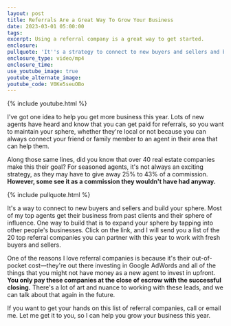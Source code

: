 ```yaml
---
layout: post
title: Referrals Are a Great Way To Grow Your Business
date: 2023-03-01 05:00:00
tags:
excerpt: Using a referral company is a great way to get started.
enclosure:
pullquote: 'It''s a strategy to connect to new buyers and sellers and build your sphere. '
enclosure_type: video/mp4
enclosure_time:
use_youtube_image: true
youtube_alternate_image:
youtube_code: V0Ke5seuOBo
---
```

{% include youtube.html %}

I've got one idea to help you get more business this year. Lots of new agents have heard and know that you can get paid for referrals, so you want to maintain your sphere, whether they're local or not because you can always connect your friend or family member to an agent in their area that can help them.

Along those same lines, did you know that over 40 real estate companies make this their goal? For seasoned agents, it's not always an exciting strategy, as they may have to give away 25% to 43% of a commission. **However, some see it as a commission they wouldn't have had anyway.**

{% include pullquote.html %}

It's a way to connect to new buyers and sellers and build your sphere. Most of my top agents get their business from past clients and their sphere of influence. One way to build that is to expand your sphere by tapping into other people's businesses. Click on the link, and I will send you a list of the 20 top referral companies you can partner with this year to work with fresh buyers and sellers.

One of the reasons I love referral companies is because it's their out-of-pocket cost—they're out there investing in Google AdWords and all of the things that you might not have money as a new agent to invest in upfront. **You only pay these companies at the close of escrow with the successful closing.** There's a lot of art and nuance to working with these leads, and we can talk about that again in the future.

If you want to get your hands on this list of referral companies, call or email me. Let me get it to you, so I can help you grow your business this year.